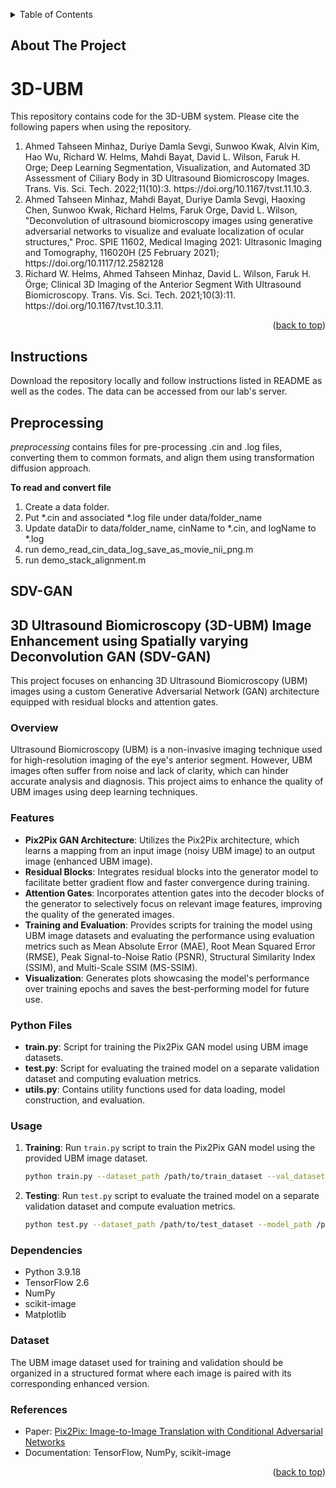 <a name="readme-top"></a>

<!-- TABLE OF CONTENTS -->
<details>
  <summary>Table of Contents</summary>
  <ol>
    <li>
      <a href="#about-the-project">About The Project</a>
    </li>
    <li>
      <a href="#instructions">Instructions</a>
        <ul>
        <li><a href="#preprocessing">Preprocessing</a></li>
        <li><a href="#sdv-gan">SDV-GAN</a></li>
      </ul>
    </li>
    <li><a href="#contact">Contact</a></li>
    <li><a href="#acknowledgments">Acknowledgments</a></li>
  </ol>
</details>

<!-- ABOUT THE PROJECT -->
## About The Project
# 3D-UBM
This repository contains code for the 3D-UBM system. Please cite the following papers when using the repository.

<ol>
<li> Ahmed Tahseen Minhaz, Duriye Damla Sevgi, Sunwoo Kwak, Alvin Kim, Hao Wu, Richard W. Helms, Mahdi Bayat, David L. Wilson, Faruk H. Orge; Deep Learning Segmentation, Visualization, and Automated 3D Assessment of Ciliary Body in 3D Ultrasound Biomicroscopy Images. Trans. Vis. Sci. Tech. 2022;11(10):3. https://doi.org/10.1167/tvst.11.10.3.</li>

<li> Ahmed Tahseen Minhaz, Mahdi Bayat, Duriye Damla Sevgi, Haoxing Chen, Sunwoo Kwak, Richard Helms, Faruk Orge, David L. Wilson, "Deconvolution of ultrasound biomicroscopy images using generative adversarial networks to visualize and evaluate localization of ocular structures," Proc. SPIE 11602, Medical Imaging 2021: Ultrasonic Imaging and Tomography, 116020H (25 February 2021); https://doi.org/10.1117/12.2582128</li>

<li> Richard W. Helms, Ahmed Tahseen Minhaz, David L. Wilson, Faruk H. Örge; Clinical 3D Imaging of the Anterior Segment With Ultrasound Biomicroscopy. Trans. Vis. Sci. Tech. 2021;10(3):11. https://doi.org/10.1167/tvst.10.3.11.</li>
</ol>


<p align="right">(<a href="#readme-top">back to top</a>)</p>


## Instructions

Download the repository locally and follow instructions listed in README as well as the codes. The data can be accessed from our lab's server.

## Preprocessing
<em>preprocessing</em> contains files for pre-processing .cin and .log files, converting them to common formats, and align them using transformation diffusion approach.

**To read and convert file**
 <ol>
 <li> Create a data folder.</li>
 <li> Put *.cin and associated *.log file under data/folder_name</li>
 <li> Update dataDir to data/folder_name, cinName to *.cin, and logName to *.log</li>
 <li> run demo_read_cin_data_log_save_as_movie_nii_png.m</li>
 <li> run demo_stack_alignment.m</li>
 </ol>

## SDV-GAN
## 3D Ultrasound Biomicroscopy (3D-UBM) Image Enhancement using Spatially varying Deconvolution GAN (SDV-GAN)

This project focuses on enhancing 3D Ultrasound Biomicroscopy (UBM) images using a custom Generative Adversarial Network (GAN) architecture equipped with residual blocks and attention gates.

### Overview

Ultrasound Biomicroscopy (UBM) is a non-invasive imaging technique used for high-resolution imaging of the eye's anterior segment. However, UBM images often suffer from noise and lack of clarity, which can hinder accurate analysis and diagnosis. This project aims to enhance the quality of UBM images using deep learning techniques.

### Features

- **Pix2Pix GAN Architecture**: Utilizes the Pix2Pix architecture, which learns a mapping from an input image (noisy UBM image) to an output image (enhanced UBM image).
- **Residual Blocks**: Integrates residual blocks into the generator model to facilitate better gradient flow and faster convergence during training.
- **Attention Gates**: Incorporates attention gates into the decoder blocks of the generator to selectively focus on relevant image features, improving the quality of the generated images.
- **Training and Evaluation**: Provides scripts for training the model using UBM image datasets and evaluating the performance using evaluation metrics such as Mean Absolute Error (MAE), Root Mean Squared Error (RMSE), Peak Signal-to-Noise Ratio (PSNR), Structural Similarity Index (SSIM), and Multi-Scale SSIM (MS-SSIM).
- **Visualization**: Generates plots showcasing the model's performance over training epochs and saves the best-performing model for future use.

### Python Files

- **train.py**: Script for training the Pix2Pix GAN model using UBM image datasets.
- **test.py**: Script for evaluating the trained model on a separate validation dataset and computing evaluation metrics.
- **utils.py**: Contains utility functions used for data loading, model construction, and evaluation.

### Usage

1. **Training**: Run `train.py` script to train the Pix2Pix GAN model using the provided UBM image dataset.
    ```bash
    python train.py --dataset_path /path/to/train_dataset --val_dataset_path /path/to/val_dataset
    ```
2. **Testing**: Run `test.py` script to evaluate the trained model on a separate validation dataset and compute evaluation metrics.
    ```bash
    python test.py --dataset_path /path/to/test_dataset --model_path /path/to/trained_model
    ```

### Dependencies

- Python 3.9.18
- TensorFlow 2.6
- NumPy
- scikit-image
- Matplotlib

### Dataset

The UBM image dataset used for training and validation should be organized in a structured format where each image is paired with its corresponding enhanced version.

### References

- Paper: [Pix2Pix: Image-to-Image Translation with Conditional Adversarial Networks](https://arxiv.org/abs/1611.07004)
- Documentation: TensorFlow, NumPy, scikit-image




<p align="right">(<a href="#readme-top">back to top</a>)</p>